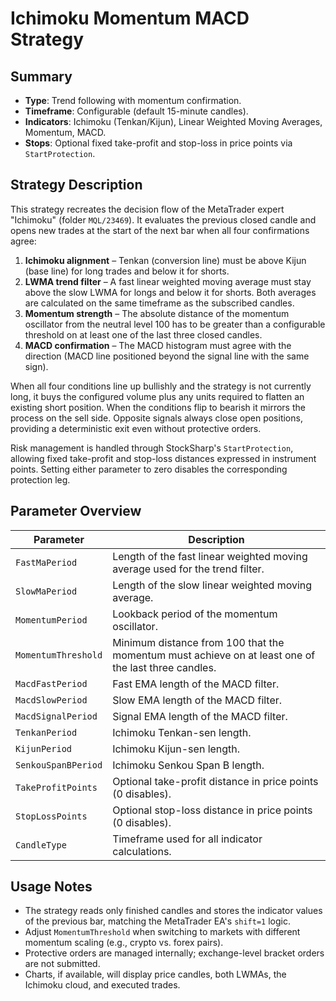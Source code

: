 # Ichimoku Momentum MACD Strategy

## Summary
- **Type**: Trend following with momentum confirmation.
- **Timeframe**: Configurable (default 15-minute candles).
- **Indicators**: Ichimoku (Tenkan/Kijun), Linear Weighted Moving Averages, Momentum, MACD.
- **Stops**: Optional fixed take-profit and stop-loss in price points via `StartProtection`.

## Strategy Description
This strategy recreates the decision flow of the MetaTrader expert "Ichimoku" (folder `MQL/23469`). It evaluates the previous
closed candle and opens new trades at the start of the next bar when all four confirmations agree:

1. **Ichimoku alignment** – Tenkan (conversion line) must be above Kijun (base line) for long trades and below it for shorts.
2. **LWMA trend filter** – A fast linear weighted moving average must stay above the slow LWMA for longs and below it for
   shorts. Both averages are calculated on the same timeframe as the subscribed candles.
3. **Momentum strength** – The absolute distance of the momentum oscillator from the neutral level 100 has to be greater than a
   configurable threshold on at least one of the last three closed candles.
4. **MACD confirmation** – The MACD histogram must agree with the direction (MACD line positioned beyond the signal line with the
   same sign).

When all four conditions line up bullishly and the strategy is not currently long, it buys the configured volume plus any units
required to flatten an existing short position. When the conditions flip to bearish it mirrors the process on the sell side.
Opposite signals always close open positions, providing a deterministic exit even without protective orders.

Risk management is handled through StockSharp's `StartProtection`, allowing fixed take-profit and stop-loss distances expressed
in instrument points. Setting either parameter to zero disables the corresponding protection leg.

## Parameter Overview
| Parameter | Description |
|-----------|-------------|
| `FastMaPeriod` | Length of the fast linear weighted moving average used for the trend filter. |
| `SlowMaPeriod` | Length of the slow linear weighted moving average. |
| `MomentumPeriod` | Lookback period of the momentum oscillator. |
| `MomentumThreshold` | Minimum distance from 100 that the momentum must achieve on at least one of the last three candles. |
| `MacdFastPeriod` | Fast EMA length of the MACD filter. |
| `MacdSlowPeriod` | Slow EMA length of the MACD filter. |
| `MacdSignalPeriod` | Signal EMA length of the MACD filter. |
| `TenkanPeriod` | Ichimoku Tenkan-sen length. |
| `KijunPeriod` | Ichimoku Kijun-sen length. |
| `SenkouSpanBPeriod` | Ichimoku Senkou Span B length. |
| `TakeProfitPoints` | Optional take-profit distance in price points (0 disables). |
| `StopLossPoints` | Optional stop-loss distance in price points (0 disables). |
| `CandleType` | Timeframe used for all indicator calculations. |

## Usage Notes
- The strategy reads only finished candles and stores the indicator values of the previous bar, matching the MetaTrader EA's
  `shift=1` logic.
- Adjust `MomentumThreshold` when switching to markets with different momentum scaling (e.g., crypto vs. forex pairs).
- Protective orders are managed internally; exchange-level bracket orders are not submitted.
- Charts, if available, will display price candles, both LWMAs, the Ichimoku cloud, and executed trades.
